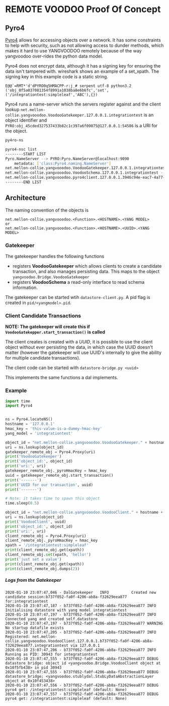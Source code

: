# REMOTE VOODOO Proof Of Concept

## Pyro4

[Pyro4](https://pythonhosted.org/Pyro4/intro.html]) allows for accessing objects over a network.
It has some constraints to help with security, such as not allowing access to dunder methods, which makes
it hard to use YANGVOODOO remotely because of the way yangvoodoo over-rides the python data model.

Pyro4 does not encrypt data, although it has a signing key for ensuring the data isn't tampered with.
wireshark shows an example of a set\_xpath. The signing key in this example code is a static string.

```
E@@`=RMT*'d'dPYRO0q5HMACPP-r:j_# serpent utf-8 python3.2 ('obj_0f5a037081354f8991a1038ba8e6b6fc','set',('/integrationtest:simpleleaf','ABC'),{})
```

Pyro4 runs a name-server which the servers register against and the client lookup
`net.mellon-collie.yangvooodoo.VoodooGatekeeper.127.0.0.1.integrationtest` is an object identifier and `PYRO:obj_45cded327537433b82c1c397a6f09075@127.0.0.1:54586` is a URI for the object.

```bash
py4ro-ns

pyro4-nsc list
--------START LIST
Pyro.NameServer --> PYRO:Pyro.NameServer@localhost:9090
    metadata: ['class:Pyro4.naming.NameServer']
net.mellon-collie.yangvooodoo.VoodooGatekeeper.127.0.0.1.integrationtest --> PYRO:obj_45cded327537433b82c1c397a6f09075@127.0.0.1:54586
net.mellon-collie.yangvooodoo.VoodooSchema.127.0.0.1.integrationtest --> PYRO:obj_3ab1c2f1ced64b42a2ad0f38a7589477@127.0.0.1:54586
net.mellon-collie.yangvooodoo.pyro4client.127.0.0.1.3946c94e-eac7-4a77-b52b-5ffb39b64918.integrationtest --> PYRO:obj_0f5a037081354f8991a1038ba8e6b6fc@127.0.0.1:54589
--------END LIST
```

## Architecture

The naming convention of the objects is

```
net.mellon-collie.yangvooodoo.<Function>.<HOSTNAME>.<YANG MODEL>
or
net.mellon-collie.yangvooodoo.<Function>.<HOSTNAME>.<UUID>.<YANG MODEL>
```


### Gatekeeper

The gatekeeper handles the following functions

- registers **VoodooGatekeeper** which allows clients to create a candidate transaction, and also manages persisting
  data. This maps to the object `yangvoodoo.Bridge.VoodooGatekeeper`
- registers **VoodooSchema** a read-only interface to read schema information.


The gatekeeper can be started wtih `datastore-client.py`. A pid flag is created
in `pid/<yangmodel>.pid`.




### Client Candidate Transactions

**NOTE: The gatekeeper will create this if `VoodooGatekepper.start_transaction()` is called**

The client creates is created with a *UUID*, it is possible to use the client object without ever persisting the data,
in which case the UUID doesn't matter (however the gatekeeper will use UUID's internally to give the ability for
multiple candidate transactions).

The client code can be started with `datastore-bridge.py <uuid>`

This implements the same functions a dal implements.


### Example


```python
import time
import Pyro4


ns = Pyro4.locateNS()
hostname = '127.0.0.1'
hmac_key = 'this-value-is-a-dummy-hmac-key'
yang_model = 'integrationtest'

object_id = "net.mellon-collie.yangvooodoo.VoodooGatekeeper." + hostname + '.' + yang_model
uri = ns.lookup(object_id)
gatekeeper_remote_obj = Pyro4.Proxy(uri)
print('VoodooGatekeeper')
print('object_id:', object_id)
print('uri:', uri)
gatekeeper_remote_obj._pyroHmacKey = hmac_key
uuid = gatekeeper_remote_obj.start_transaction()
print('-------')
print('UUID for our transaction', uuid)
print('-------')

# Note: it takes time to spawn this object
time.sleep(0.5)

object_id = "net.mellon-collie.yangvooodoo.VoodooClient." + hostname + '.' + uuid + '.' + yang_model
uri = ns.lookup(object_id)
print('VoodooClient', uuid)
print('object_id:', object_id)
print('uri:', uri)
client_remote_obj = Pyro4.Proxy(uri)
client_remote_obj._pyroHmacKey = hmac_key
xpath = '/integrationtest:simpleleaf'
print(client_remote_obj.get(xpath))
client_remote_obj.set(xpath, 'hello!')
print('just set a value')
print(client_remote_obj.get(xpath))
print(client_remote_obj.dumps(2))
```


##### Logs from the Gatekeeper

```
2020-01-10 23:07:47,046 - DalGatekeeper   INFO          Created new candidate session:b737f052-fa0f-4206-ab8a-f32629eea877 for:integrationtest
2020-01-10 23:07:47,187 - b737f052-fa0f-4206-ab8a-f32629eea877 INFO          Initialising datastore with yang model integrationtest
2020-01-10 23:07:47,197 - b737f052-fa0f-4206-ab8a-f32629eea877 INFO          Connected yang and created self.datastore
2020-01-10 23:07:47,197 - b737f052-fa0f-4206-ab8a-f32629eea877 WARNING       No startup datafile exists
2020-01-10 23:07:47,205 - b737f052-fa0f-4206-ab8a-f32629eea877 INFO          Registered: net.mellon-collie.yangvooodoo.VoodooClient.127.0.0.1.b737f052-fa0f-4206-ab8a-f32629eea877.integrationtest via 127.0.0.1
2020-01-10 23:07:47,206 - b737f052-fa0f-4206-ab8a-f32629eea877 INFO          Running as PID: 30943 for integrationtest
2020-01-10 23:07:47,555 - b737f052-fa0f-4206-ab8a-f32629eea877 DEBUG         datastore_bridge: object_id <yangvoodoo.Bridge.VoodooClient object at 0x10f5fb438> in pid 30943
2020-01-10 23:07:47,555 - b737f052-fa0f-4206-ab8a-f32629eea877 DEBUG         datastore_bridge; <yangvoodoo.stublydal.StubLyDataAbstractionLayer object at 0x10f453438>
2020-01-10 23:07:47,556 - b737f052-fa0f-4206-ab8a-f32629eea877 DEBUG         pyro4 get: /integrationtest:simpleleaf (default: None)
2020-01-10 23:07:47,557 - b737f052-fa0f-4206-ab8a-f32629eea877 DEBUG         pyro4 get: /integrationtest:simpleleaf (default: None)
```
